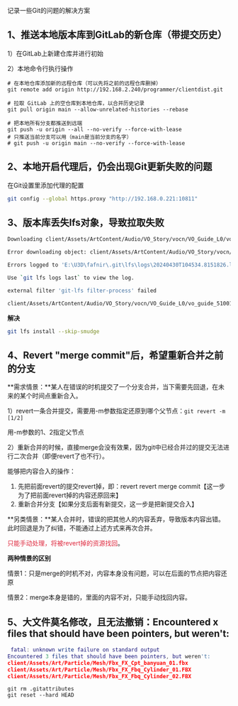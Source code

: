 记录一些Git的问题的解决方案

## 1、推送本地版本库到GitLab的新仓库（带提交历史）
1）在GitLab上新建仓库并进行初始

2）本地命令行执行操作

```git
# 在本地仓库添加新的远程仓库（可以先将之前的远程仓库删掉）
git remote add origin http://192.168.2.240/programmer/clientdist.git

# 拉取 GitLab 上的空仓库到本地仓库，以合并历史记录
git pull origin main --allow-unrelated-histories --rebase

# 把本地所有分支都推送到远端
git push -u origin --all --no-verify --force-with-lease
# 只推送当前分支可以用（main是当前分支的名字）
# git push -u origin main --no-verify --force-with-lease
```



## 2、本地开启代理后，仍会出现Git更新失败的问题
在Git设置里添加代理的配置

```bash
git config --global https.proxy "http://192.168.0.221:10811"
```



## 3、版本库丢失lfs对象，导致拉取失败
```bash
Downloading client/Assets/ArtContent/Audio/VO_Story/vocn/VO_Guide_L0/vo_guide_51001.wav (455 KB)

Error downloading object: client/Assets/ArtContent/Audio/VO_Story/vocn/VO_Guide_L0/vo_guide_51001.wav (25bc3e0): Smudge error: Error downloading client/Assets/ArtContent/Audio/VO_Story/vocn/VO_Guide_L0/vo_guide_51001.wav (25bc3e061ae9e938f10160b2ca20ed78d4c6a3efecf4c381f1ed6d2b5a1e3da0): [25bc3e061ae9e938f10160b2ca20ed78d4c6a3efecf4c381f1ed6d2b5a1e3da0] Object does not exist on the server or you don't have permissions to access it: [404] Object does not exist on the server or you don't have permissions to access it

Errors logged to 'E:\U3D\fafnir\.git\lfs\logs\20240430T104534.8151826.log'.

Use `git lfs logs last` to view the log.

external filter 'git-lfs filter-process' failed

client/Assets/ArtContent/Audio/VO_Story/vocn/VO_Guide_L0/vo_guide_51001.wav: smudge filter lfs failed
```



**解决**

```bash
git lfs install --skip-smudge
```





## 4、Revert "merge commit"后，希望重新合并之前的分支
**需求情景：**某人在错误的时机提交了一个分支合并，当下需要先回退，在未来的某个时间点重新合入。

1）revert一条合并提交，需要用-m参数指定还原到哪个父节点：`git revert -m [1/2] `

用-m参数的1、2指定父节点

2）重新合并的时候，直接merge会没有效果，因为git中已经合并过的提交无法进行二次合并（即便revert了也不行）。

能够把内容合入的操作：

1. 先把前面revert的提交revert掉，即：revert revert merge commit【这一步为了把前面revert掉的内容还原回来】
2. 重新合并分支【如果分支后面有新提交，这一步是把新提交合入】



**另类情景：**某人合并时，错误的把其他人的内容丢弃，导致版本内容出错。此时回退是为了纠错，不能通过上述方式来再次合并。

<font style="color:#DF2A3F;">只能手动处理，将被revert掉的资源找回</font>。



**两种情景的区别**

情景1：只是merge的时机不对，内容本身没有问题，可以在后面的节点把内容还原

情景2：merge本身是错的，里面的内容不对，只能手动找回内容。



## 5、大文件莫名修改，且无法撤销：Encountered x files that should have been pointers, but weren't:
```lua
 fatal: unknown write failure on standard output
Encountered 3 files that should have been pointers, but weren't:
client/Assets/Art/Particle/Mesh/Fbx_FX_Cpt_banyuan_01.fbx
client/Assets/Art/Particle/Mesh/Fbx_FX_Fbq_Cylinder_01.FBX
client/Assets/Art/Particle/Mesh/Fbx_FX_Fbq_Cylinder_02.FBX  
```



```shell
git rm .gitattributes
git reset --hard HEAD
```

